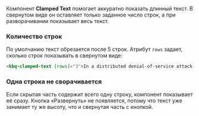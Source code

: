 Компонент **Clamped Text** помогает аккуратно показать длинный текст. В свернутом виде он оставляет только заданное число строк, а при разворачивании показывает весь текст.

<!-- example(clamped-text-overview) -->

### Количество строк

По умолчанию текст обрезается после 5 строк. Атрибут `rows` задает, сколько строк показывать в свернутом виде:

```html
<kbq-clamped-text [rows]="3">In a distributed denial-of-service attack (DDoS attack), the incoming traffic flooding the victim originates from many different sources. More sophisticated strategies are required to mitigate this type of attack; simply attempting to block a single source is insufficient as there are multiple sources.</kbq-clamped-text>
```

### Одна строка не сворачивается

Если скрытая часть содержит всего одну строку, компонент показывает её сразу. Кнопка «Развернуть» не появляется, потому что текст уже занимает ту же высоту, что и свернутая часть с кнопкой.
